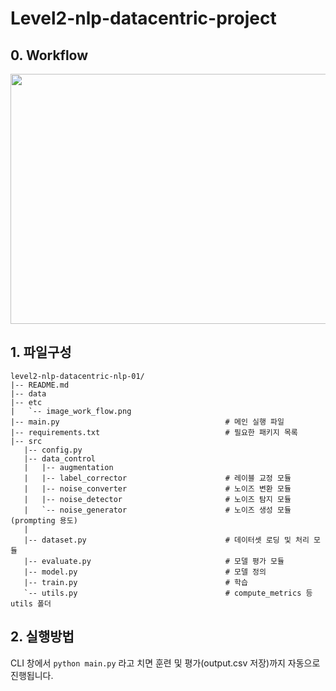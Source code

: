 # Level2-nlp-datacentric-project

## 0. Workflow
<img src= "https://github.com/user-attachments/assets/0f130239-cf61-4fce-8ffc-959f7c2ce12c" width="650" height="400" />

## 1. 파일구성
```
level2-nlp-datacentric-nlp-01/
|-- README.md
|-- data
|-- etc
|   `-- image_work_flow.png
|-- main.py                                     # 메인 실행 파일
|-- requirements.txt                            # 필요한 패키지 목록
|-- src
   |-- config.py
   |-- data_control
   |   |-- augmentation
   |   |-- label_corrector                      # 레이블 교정 모듈
   |   |-- noise_converter                      # 노이즈 변환 모듈
   |   |-- noise_detector                       # 노이즈 탐지 모듈
   |   `-- noise_generator                      # 노이즈 생성 모듈 (prompting 용도)
   |       
   |-- dataset.py                               # 데이터셋 로딩 및 처리 모듈
   |-- evaluate.py                              # 모델 평가 모듈
   |-- model.py                                 # 모델 정의
   |-- train.py                                 # 학습
   `-- utils.py                                 # compute_metrics 등 utils 폴더

```

## 2. 실행방법

CLI 창에서
`python main.py`
라고 치면 훈련 및 평가(output.csv 저장)까지 자동으로 진행됩니다.
